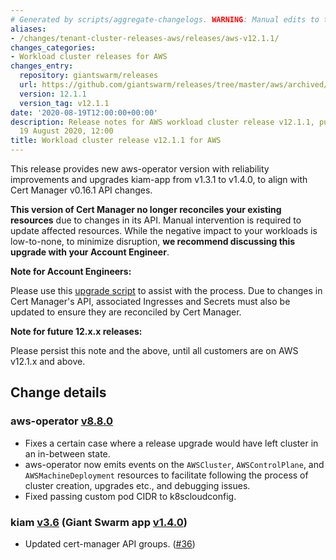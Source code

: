 ```yaml
---
# Generated by scripts/aggregate-changelogs. WARNING: Manual edits to this files will be overwritten.
aliases:
- /changes/tenant-cluster-releases-aws/releases/aws-v12.1.1/
changes_categories:
- Workload cluster releases for AWS
changes_entry:
  repository: giantswarm/releases
  url: https://github.com/giantswarm/releases/tree/master/aws/archived/v12.1.1
  version: 12.1.1
  version_tag: v12.1.1
date: '2020-08-19T12:00:00+00:00'
description: Release notes for AWS workload cluster release v12.1.1, published on
  19 August 2020, 12:00
title: Workload cluster release v12.1.1 for AWS
---
```


This release provides new aws-operator version with reliability improvements and upgrades kiam-app from v1.3.1 to v1.4.0, to align with Cert Manager v0.16.1 API changes.

**This version of Cert Manager no longer reconciles your existing resources** due to changes in its API. Manual intervention is required to update affected resources. While the negative impact to your workloads is low-to-none, to minimize disruption, **we recommend discussing this upgrade with your Account Engineer**.

**Note for Account Engineers:**

Please use this [upgrade script](https://github.com/giantswarm/cert-manager-app/blob/master/files/migrate-v090-to-v200.sh) to assist with the process. Due to changes in Cert Manager's API, associated Ingresses and Secrets must also be updated to ensure they are reconciled by Cert Manager.

**Note for future 12.x.x releases:**

Please persist this note and the above, until all customers are on AWS v12.1.x and above.

## Change details

### aws-operator [v8.8.0](https://github.com/giantswarm/aws-operator/blob/master/CHANGELOG.md#876---2020-08-11)

- Fixes a certain case where a release upgrade would have left cluster in an in-between state.
- aws-operator now emits events on the `AWSCluster`, `AWSControlPlane`, and `AWSMachineDeployment` resources to facilitate following the process of cluster creation, upgrades etc., and debugging issues.
- Fixed passing custom pod CIDR to k8scloudconfig.

### kiam [v3.6](https://github.com/uswitch/kiam/blob/master/CHANGELOG.md#v36) (Giant Swarm app [v1.4.0](https://github.com/giantswarm/kiam-app/releases/tag/v1.4.0))

- Updated cert-manager API groups. ([#36](https://github.com/giantswarm/kiam-app/pull/36))
